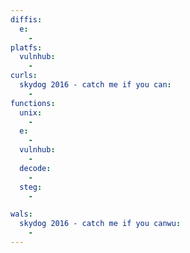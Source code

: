 ```yaml
---
diffis:
  e:
    -
platfs:
  vulnhub:
    -
curls:
  skydog 2016 - catch me if you can:
    -
functions:
  unix:
    -
  e:
    -
  vulnhub:
    -
  decode:
    -
  steg:
    -

wals:
  skydog 2016 - catch me if you canwu:
    -
---
```

